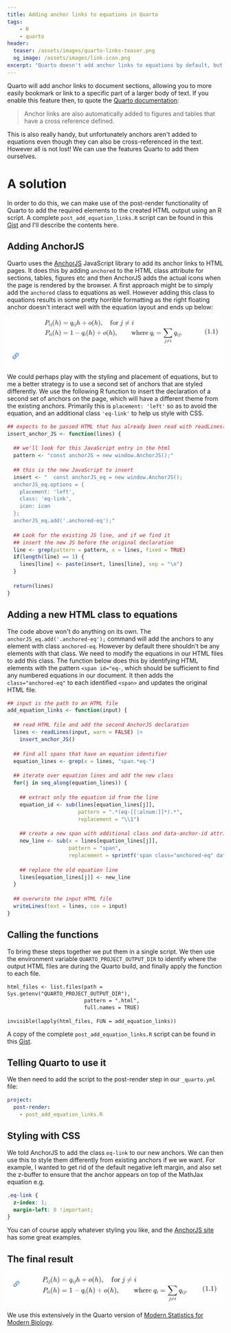 ```yaml
---
title: Adding anchor links to equations in Quarto
tags:
    - R
    - quarto
header:
  teaser: /assets/images/quarto-links-teaser.png
  og_image: /assets/images/link-icon.png
excerpt: "Quarto doesn't add anchor links to equations by default, but you can add them yourself"
---
```


Quarto will add anchor links to document sections, allowing you to more easily bookmark or link to a specific part of a larger body of text.  If you enable this feature then, to quote the [Quarto documentation](https://quarto.org/docs/output-formats/html-basics.html):

> Anchor links are also automatically added to figures and tables that have a cross reference defined.

This is also really handy, but unfortunately anchors aren't added to equations even though they can also be cross-referenced in the text.  However all is not lost! We can use the features Quarto to add them ourselves.

# A solution

In order to do this, we can make use of the post-render functionality of Quarto to add the required elements to the created HTML output using an R script. A complete `post_add_equation_links.R` script can be found in this [Gist](https://gist.github.com/grimbough/6014ec0a5aeeac49487536db68074dfb) and I'll describe the contents here.

## Adding AnchorJS 

Quarto uses the [AnchorJS](https://www.bryanbraun.com/anchorjs) JavaScript library to add its anchor links to HTML pages. It does this by adding `anchored` to the HTML class attribute for sections, tables, figures etc and then AnchorJS adds the actual icons when the page is rendered by the browser.  A first approach might be to simply add the `anchored` class to equations as well.  However adding this class to equations results in some pretty horrible formatting as the right floating anchor doesn't interact well with the equation layout and ends up below:

![](/assets/images/equation_link_screenshot_bad.png "This link is in the wrong place")

We could perhaps play with the styling and placement of equations, but to me a better strategy is to use a second set of anchors that are styled differently.  We use the following R function to insert the declaration of a second set of anchors on the page, which will have a different theme from the existing anchors.  Primarily this is `placement: 'left'` so as to avoid the equation, and an additional class `'eq-link'` to help us style with CSS.

```r
## expects to be passed HTML that has already been read with readLines()
insert_anchor_JS <- function(lines) {
  
  ## we'll look for this JavaScript entry in the html
  pattern <- "const anchorJS = new window.AnchorJS();"

  ## this is the new JavaScript to insert
  insert <- "  const anchorJS_eq = new window.AnchorJS();
  anchorJS_eq.options = {
    placement: 'left',
    class: 'eq-link',
    icon: icon
  };
  anchorJS_eq.add('.anchored-eq');"
  
  ## Look for the existing JS line, and if we find it
  ## insert the new JS before the original declaration
  line <- grep(pattern = pattern, x = lines, fixed = TRUE)
  if(length(line) == 1) {
    lines[line] <- paste(insert, lines[line], sep = "\n")
  }
  
  return(lines)
}
```

## Adding a new HTML class to equations

The code above won't do anything on its own.  The `anchorJS_eq.add('.anchored-eq');` command will add the anchors to any element with class `anchored-eq`.  However by default there shouldn't be any elements with that class.  We need to modify the equations in our HTML files to add this class.  The function below does this by identifying HTML elements with the pattern `<span id="eq-`, which should be sufficient to find any numbered equations in our document.  It then adds the `class="anchored-eq"` to each identified `<span>` and updates the original HTML file.

```r
## input is the path to an HTML file
add_equation_links <- function(input) {
  
  ## read HTML file and add the second AnchorJS declaration
  lines <- readLines(input, warn = FALSE) |>
    insert_anchor_JS()
  
  ## find all spans that have an equation identifier
  equation_lines <- grep(x = lines, "span.*eq-")
  
  ## iterate over equation lines and add the new class
  for(j in seq_along(equation_lines)) {
    
    ## extract only the equation id from the line
    equation_id <- sub(lines[equation_lines[j]], 
                       pattern = ".*(eq-[[:alnum:]]*).*", 
                       replacement = "\\1")
    
    ## create a new span with additional class and data-anchor-id attributes
    new_line <- sub(x = lines[equation_lines[j]], 
                    pattern = "span", 
                    replacement = sprintf('span class="anchored-eq" data-anchor-id="%s"', equation_id))
    
    ## replace the old equation line 
    lines[equation_lines[j]] <- new_line
  }

  ## overwrite the input HTML file
  writeLines(text = lines, con = input)
}
```

## Calling the functions

To bring these steps together we put them in a single script. We then use the environment variable `QUARTO_PROJECT_OUTPUT_DIR` to identify where the output HTML files are during the Quarto build, and finally apply the function to each file. 

```
html_files <- list.files(path = Sys.getenv("QUARTO_PROJECT_OUTPUT_DIR"), 
                         pattern = ".html",
                         full.names = TRUE)

invisible(lapply(html_files, FUN = add_equation_links))
```

A copy of the complete `post_add_equation_links.R` script can be found in this [Gist](https://gist.github.com/grimbough/6014ec0a5aeeac49487536db68074dfb).

## Telling Quarto to use it

We then need to add the script to the post-render step in our `_quarto.yml` file:

```yaml
project:
  post-render:
    - post_add_equation_links.R
```

## Styling with CSS

We told AnchorJS to add the class `eq-link` to our new anchors.  We can then use this to style them differently from existing anchors if we we want.  For example, I wanted to get rid of the default negative left margin, and also set the z-buffer to ensure that the anchor appears on top of the MathJax equation e.g.

```css
.eq-link {
  z-index: 1;
  margin-left: 0 !important;
}
```

You can of course apply whatever styling you like, and the [AnchorJS site](https://www.bryanbraun.com/anchorjs/#examples) has some great examples.

## The final result

![](/assets/images/equation_link_screenshot.png "This equation has an anchor link floating to the left")

We use this extensively in the Quarto version of [Modern Statistics for Modern Biology](https://www.huber.embl.de/msmb-quarto).

